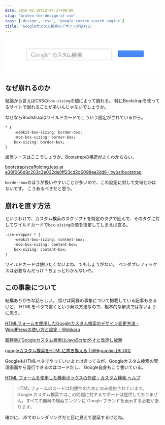 ```yaml
---
date: 2016-02-19T12:44:17+09:00
slug: "broken-the-design-of-cse"
tags: ['design', 'cse', 'google custom search engine']
title: 'Googleカスタム検索のデザインが崩れる'
---
```


[<img src="/images/2016-02-19/cse.png" alt="cse">](/images/2016-02-19/cse.png)

## なぜ崩れるのか

結論から言えばCSSの`box-sizing`の値によって崩れる。
特にBootstrapを使ってるサイトで崩れることが多いんじゃないでしょうか。

なぜならBootstrapはワイルドカードでこういう設定がされているから。

```
* {
    -webkit-box-sizing: border-box;
    -moz-box-sizing: border-box;
    box-sizing: border-box;
}
```

該当ソースはここでしょうか。Bootstrapの構造がよくわからない。

[bootstrap/scaffolding.less at e38f066d8c203c3e032da0ff23cd2d6098ee2dd6 · twbs/bootstrap](https://github.com/twbs/bootstrap/blob/e38f066d8c203c3e032da0ff23cd2d6098ee2dd6/less/scaffolding.less#L12)

`border-box`のほうが扱いやすいことが多いので、この設定に対して文句とかはないです。
こうあるべきだと思う。

## 崩れを直す方法

というわけで、カスタム検索のスクリプトを特定のタグで囲んで、そのタグに対してワイルドカードで`box-sizing`の値を指定してしまえば直る。

```
.cse-wrapper * {
    -webkit-box-sizing: content-box;
    -moz-box-sizing: content-box;
    box-sizing: content-box;
}
```

ワイルドカードは使いたくないよね、でもしょうがない。
ベンダプレフィックスは必要なんだっけ？ちょっとわかんないや。

## この事象について

結構ありがちな話らしい。
探せば同様の事象について掲載している記事もあるけど、
HTMLをベタで書くという解決方法なので、根本的な解決ではないように思う。

[HTMLフォームを使用したGoogleカスタム検索のデザイン変更方法 - WordPressの使い方と設定 - Webkaru](http://webkaru.net/wordpress/google-custom-search-design/)

[超軽量♪Googleカスタム検索はJavaScript外すと改造し放題](http://www.02320.net/google_custom_search_optout_js/)

[googleカスタム検索をHTMLに書き換える | 696graphic [BLOG]](http://blog.696.jp/txt/937/)

GoogleもHTMLベタでやっていいよとは言ってるが、Googleカスタム検索の管理画面から発行できるのはコードだし、
Google自身もこう書いている。

[HTML フォームを使用した検索ボックスの作成 - カスタム検索 ヘルプ](https://support.google.com/customsearch/answer/1351747?hl=ja)

> HTML フォームのコードは利便性のためにのみ提供されています。Google カスタム検索ではこの問題に対するサポートは提供しておりません。すべての無料の検索エンジンに Google ブランドを表示する必要があります。

確かに、JSでのレンダリングだと目に見えて遅延するけどね。

